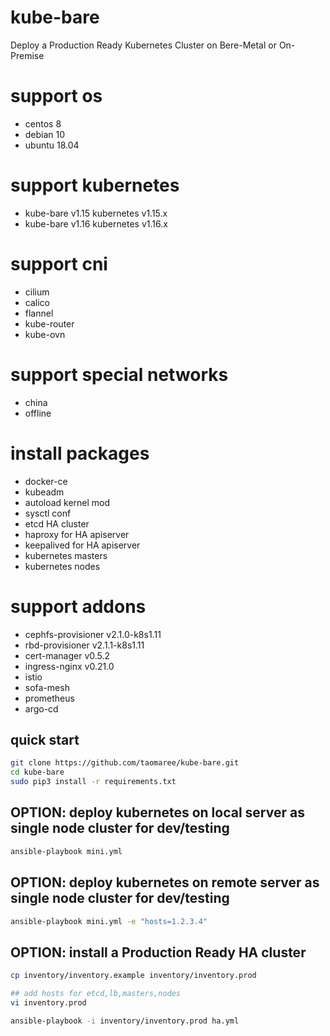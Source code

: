 # kube-bare
Deploy a Production Ready Kubernetes Cluster on Bere-Metal or On-Premise

# support os

+ centos 8
+ debian 10
+ ubuntu 18.04

# support kubernetes

+ kube-bare v1.15     kubernetes v1.15.x 
+ kube-bare v1.16     kubernetes v1.16.x  

# support cni

+ cilium
+ calico
+ flannel
+ kube-router
+ kube-ovn

# support special networks

+ china 
+ offline

# install packages 

+ docker-ce
+ kubeadm
+ autoload kernel mod
+ sysctl conf
+ etcd HA cluster
+ haproxy for HA apiserver
+ keepalived for HA apiserver
+ kubernetes masters
+ kubernetes nodes

# support addons

+ cephfs-provisioner v2.1.0-k8s1.11
+ rbd-provisioner v2.1.1-k8s1.11
+ cert-manager v0.5.2
+ ingress-nginx v0.21.0
+ istio
+ sofa-mesh
+ prometheus
+ argo-cd

## quick start

```bash
git clone https://github.com/taomaree/kube-bare.git
cd kube-bare
sudo pip3 install -r requirements.txt

```

## OPTION: deploy kubernetes on local server as single node cluster for dev/testing 

```bash
ansible-playbook mini.yml

```

## OPTION: deploy kubernetes on remote server as single node cluster for dev/testing 

```bash
ansible-playbook mini.yml -e "hosts=1.2.3.4"
```

## OPTION: install a Production Ready HA cluster

```bash
cp inventory/inventory.example inventory/inventory.prod

## add hosts for etcd,lb,masters,nodes 
vi inventory.prod   

ansible-playbook -i inventory/inventory.prod ha.yml
```
